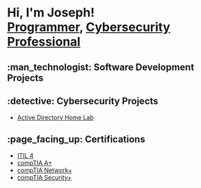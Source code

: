 <h1>Hi, I'm Joseph! <br/><a href="https://github.com/josephybarra">Programmer</a>, <a href="https://www.linkedin.com/in/jayybarra/">Cybersecurity Professional</a>

<h2>:man_technologist: Software Development Projects</h2>
  

<h2>:detective: Cybersecurity Projects</h2>

- [Active Directory Home Lab](https://www.github.com/josephybarra/laburl)
  
<h2>:page_facing_up: Certifications</h2>

- [ITIL 4](https://www.google.com)
- [compTIA A+](https://www.google.com)
- [compTIA Network+](https://www.google.com)  
- [compTIA Security+](https://www.google.com)  
<!--
**josephybarra/josephybarra** is a ✨ _special_ ✨ repository because its `README.md` (this file) appears on your GitHub profile.

Here are some ideas to get you started:

- 🔭 I’m currently working on ...
- 🌱 I’m currently learning ...
- 👯 I’m looking to collaborate on ...
- 🤔 I’m looking for help with ...
- 💬 Ask me about ...
- 📫 How to reach me: ...
- 😄 Pronouns: ...
- ⚡ Fun fact: ...
-->
